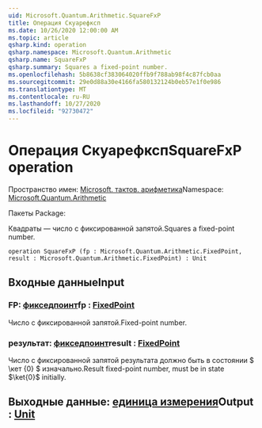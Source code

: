 ```yaml
---
uid: Microsoft.Quantum.Arithmetic.SquareFxP
title: Операция Скуарефксп
ms.date: 10/26/2020 12:00:00 AM
ms.topic: article
qsharp.kind: operation
qsharp.namespace: Microsoft.Quantum.Arithmetic
qsharp.name: SquareFxP
qsharp.summary: Squares a fixed-point number.
ms.openlocfilehash: 5b8638cf383064020ffb9f788ab98f4c87fcb0aa
ms.sourcegitcommit: 29e0d88a30e4166fa580132124b0eb57e1f0e986
ms.translationtype: MT
ms.contentlocale: ru-RU
ms.lasthandoff: 10/27/2020
ms.locfileid: "92730472"
---
```

# <a name="squarefxp-operation"></a><span data-ttu-id="4f39f-102">Операция Скуарефксп</span><span class="sxs-lookup"><span data-stu-id="4f39f-102">SquareFxP operation</span></span>

<span data-ttu-id="4f39f-103">Пространство имен: [Microsoft. тактов. арифметика](xref:Microsoft.Quantum.Arithmetic)</span><span class="sxs-lookup"><span data-stu-id="4f39f-103">Namespace: [Microsoft.Quantum.Arithmetic](xref:Microsoft.Quantum.Arithmetic)</span></span>

<span data-ttu-id="4f39f-104">Пакеты [](https://nuget.org/packages/)</span><span class="sxs-lookup"><span data-stu-id="4f39f-104">Package: [](https://nuget.org/packages/)</span></span>


<span data-ttu-id="4f39f-105">Квадраты — число с фиксированной запятой.</span><span class="sxs-lookup"><span data-stu-id="4f39f-105">Squares a fixed-point number.</span></span>

```qsharp
operation SquareFxP (fp : Microsoft.Quantum.Arithmetic.FixedPoint, result : Microsoft.Quantum.Arithmetic.FixedPoint) : Unit
```


## <a name="input"></a><span data-ttu-id="4f39f-106">Входные данные</span><span class="sxs-lookup"><span data-stu-id="4f39f-106">Input</span></span>

### <a name="fp--fixedpoint"></a><span data-ttu-id="4f39f-107">FP: [фикседпоинт](xref:Microsoft.Quantum.Arithmetic.FixedPoint)</span><span class="sxs-lookup"><span data-stu-id="4f39f-107">fp : [FixedPoint](xref:Microsoft.Quantum.Arithmetic.FixedPoint)</span></span>

<span data-ttu-id="4f39f-108">Число с фиксированной запятой.</span><span class="sxs-lookup"><span data-stu-id="4f39f-108">Fixed-point number.</span></span>


### <a name="result--fixedpoint"></a><span data-ttu-id="4f39f-109">результат: [фикседпоинт](xref:Microsoft.Quantum.Arithmetic.FixedPoint)</span><span class="sxs-lookup"><span data-stu-id="4f39f-109">result : [FixedPoint](xref:Microsoft.Quantum.Arithmetic.FixedPoint)</span></span>

<span data-ttu-id="4f39f-110">Число с фиксированной запятой результата должно быть в состоянии $ \кет {0} $ изначально.</span><span class="sxs-lookup"><span data-stu-id="4f39f-110">Result fixed-point number, must be in state $\ket{0}$ initially.</span></span>



## <a name="output--unit"></a><span data-ttu-id="4f39f-111">Выходные данные: [единица измерения](xref:microsoft.quantum.lang-ref.unit)</span><span class="sxs-lookup"><span data-stu-id="4f39f-111">Output : [Unit](xref:microsoft.quantum.lang-ref.unit)</span></span>


